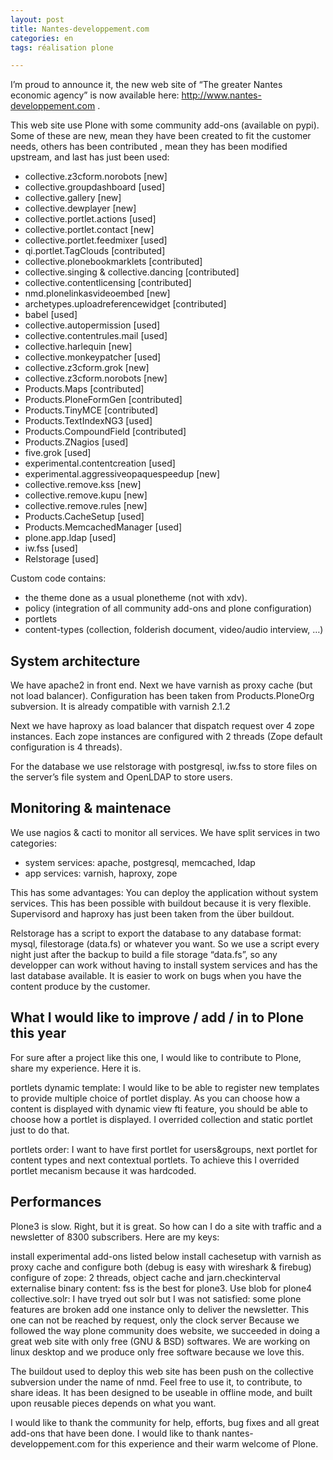 ```yaml
---
layout: post
title: Nantes-developpement.com
categories: en
tags: réalisation plone

---
```


I’m proud to announce it, the new web site of “The greater Nantes economic agency” is now available here: http://www.nantes-developpement.com .

This web site use Plone with some community add-ons (available on pypi). Some of these are new, mean they have been created to fit the customer needs, others has been contributed , mean they has been modified upstream, and last has just been used:

* collective.z3cform.norobots [new]
* collective.groupdashboard [used]
* collective.gallery [new]
* collective.dewplayer [new]
* collective.portlet.actions [used]
* collective.portlet.contact [new]
* collective.portlet.feedmixer [used]
* qi.portlet.TagClouds [contributed]
* collective.plonebookmarklets [contributed]
* collective.singing & collective.dancing [contributed]
* collective.contentlicensing [contributed]
* nmd.plonelinkasvideoembed [new]
* archetypes.uploadreferencewidget [contributed]
* babel [used]
* collective.autopermission [used]
* collective.contentrules.mail [used]
* collective.harlequin [new]
* collective.monkeypatcher [used]
* collective.z3cform.grok [new]
* collective.z3cform.norobots [new]
* Products.Maps [contributed]
* Products.PloneFormGen [contributed]
* Products.TinyMCE [contributed]
* Products.TextIndexNG3 [used]
* Products.CompoundField [contributed]
* Products.ZNagios [used]
* five.grok [used]
* experimental.contentcreation [used]
* experimental.aggressiveopaquespeedup [new]
* collective.remove.kss [new]
* collective.remove.kupu [new]
* collective.remove.rules [new]
* Products.CacheSetup [used]
* Products.MemcachedManager [used]
* plone.app.ldap [used]
* iw.fss [used]
* Relstorage [used]

Custom code contains:

* the theme done as a usual plonetheme (not with xdv).
* policy (integration of all community add-ons and plone configuration)
* portlets
* content-types (collection, folderish document, video/audio interview, …)

## System architecture

We have apache2 in front end. Next we have varnish as proxy cache (but not load balancer). Configuration has been taken from Products.PloneOrg subversion. It is already compatible with varnish 2.1.2

Next we have haproxy as load balancer that dispatch request over 4 zope instances. Each zope instances are configured with 2 threads (Zope default configuration is 4 threads).

For the database we use relstorage with postgresql, iw.fss to store files on the server’s file system and OpenLDAP to store users.

## Monitoring & maintenace

We use nagios & cacti to monitor all services. We have split services in two categories:

* system services: apache, postgresql, memcached, ldap
* app services: varnish, haproxy, zope

This has some advantages: You can deploy the application without system services. This has been possible with buildout because it is very flexible. Supervisord and haproxy has just been taken from the über buildout.

Relstorage has a script to export the database to any database format: mysql, filestorage (data.fs) or whatever you want. So we use a script every night just after the backup to build a file storage “data.fs”, so any developper can work without having to install system services and has the last database available. It is easier to work on bugs when you have the content produce by the customer.

## What I would like to improve / add / in to  Plone this year

For sure after a project like this one, I would like to contribute to Plone, share my experience. Here it is.

portlets dynamic template: I would like to be able to register new templates to provide multiple choice of portlet display. As you can choose how a content is displayed with dynamic view fti feature, you should be able to choose how a portlet is displayed.  I overrided collection and static portlet just to do that.

portlets order: I want to have first portlet for users&groups, next portlet for content types and next contextual portlets. To achieve this I overrided portlet mecanism because it was hardcoded.

## Performances

Plone3 is slow. Right, but it is great. So how can I do a site with traffic and a newsletter of 8300 subscribers. Here are my keys:

install experimental add-ons listed below
install cachesetup with varnish as proxy cache and configure both (debug is easy with wireshark & firebug)
configure of zope: 2 threads, object cache and jarn.checkinterval
externalise binary content: fss is the best for plone3. Use blob for plone4
collective.solr: I have tryed out solr but I was not satisfied: some plone features are broken
add one instance only to deliver the newsletter. This one can not be reached by request, only the clock server
Because we followed the way plone community does website, we succeeded in doing a great web site with only free (GNU & BSD) softwares. We are working on linux desktop and we produce only free software because we love this.

The buildout used to deploy this web site has been push on the collective subversion under the name of nmd. Feel free to use it, to contribute, to share ideas. It has been designed to be useable in offline mode, and built upon reusable pieces depends on what you want.

I would like to thank the community for help, efforts, bug fixes and all great add-ons that have been done. I would like to thank nantes-developpement.com for this experience and their warm welcome of Plone.

